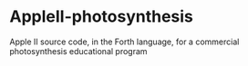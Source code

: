# AppleII-photosynthesis
Apple II source code, in the Forth language, for a commercial photosynthesis educational program

